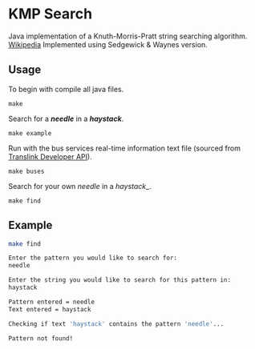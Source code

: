# KMP Search

Java implementation of a Knuth-Morris-Pratt string searching algorithm. 
[Wikipedia](https://en.wikipedia.org/wiki/Knuth%E2%80%93Morris%E2%80%93Pratt_algorithm)  Implemented using Sedgewick & Waynes version.

## Usage

To begin with compile all java files.
```
make
```

Search for a **_needle_** in a **_haystack_**.
```
make example
```

Run with the bus services real-time information text file (sourced from [Translink Developer API](https://developer.translink.ca/)).
```
make buses
```

Search for your own _needle_ in a _haystack__.
```
make find
```
## Example

```bash
make find

Enter the pattern you would like to search for:
needle

Enter the string you would like to search for this pattern in:
haystack

Pattern entered = needle
Text entered = haystack

Checking if text 'haystack' contains the pattern 'needle'...

Pattern not found!
```
